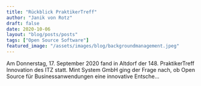 ```yaml
---
title: "Rückblick PraktikerTreff"
author: "Janik von Rotz"
draft: false
date: 2020-10-06
layout: "blog/posts/posts"
tags: ["Open Source Software"]
featured_image: "/assets/images/blog/backgroundmanagement.jpeg"
---
```


Am Donnerstag, 17. September 2020 fand in Altdorf der 148. PraktikerTreff Innovation des ITZ statt. Mint System GmbH ging der Frage nach, ob Open Source für Businessanwendungen eine innovative Entsche...

